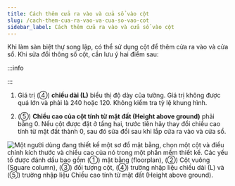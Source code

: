 ```yaml
---
title: Cách thêm cửa ra vào và cửa sổ vào cột
slug: /cach-them-cua-ra-vao-va-cua-so-vao-cot
sidebar_label: Cách thêm cửa ra vào và cửa sổ vào cột
---
```


Khi làm sàn biệt thự song lập, có thể sử dụng cột để thêm cửa ra vào và cửa sổ. Khi sửa đổi thông số cột, cần lưu ý hai điểm sau:

:::info

:::

1. Giá trị (④) **chiều dài (L)** biểu thị độ dày của tường. Giá trị không được quá lớn và phải là 240 hoặc 120. Không kiểm tra tỷ lệ khung hình.

2. (⑤) **Chiều cao của cột tính từ mặt đất (Height above ground)** phải bằng 0. Nếu cột được đặt ở tầng hai, trước tiên hãy thay đổi chiều cao tính từ mặt đất thành 0, sau đó sửa đổi sau khi lắp cửa ra vào và cửa sổ.

![Một người dùng đang thiết kế một sơ đồ mặt bằng, chọn một cột và điều chỉnh kích thước và chiều cao của nó trong một phần mềm thiết kế. Các yếu tố được đánh dấu bao gồm (①) mặt bằng (floorplan), (②) Cột vuông (Square column), (③) đối tượng cột, (④) trường nhập liệu chiều dài (L) và (⑤) trường nhập liệu Chiều cao tính từ mặt đất (Height above ground).](https://storage.googleapis.com/jegavn_kb/image_jegavn/123.1.png)